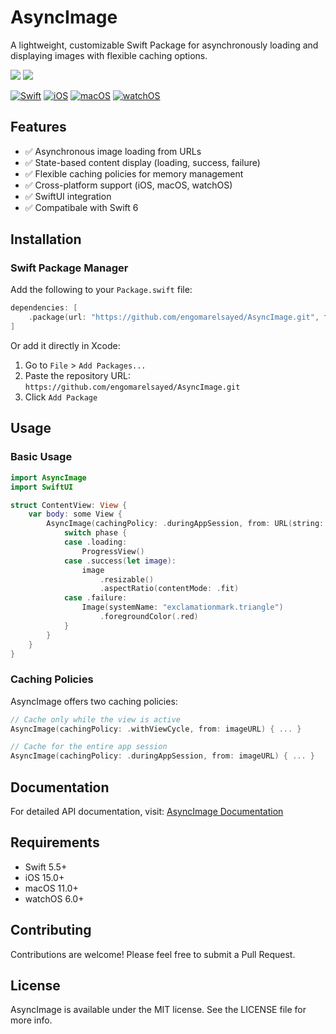 # AsyncImage

A lightweight, customizable Swift Package for asynchronously loading and displaying images with flexible caching options.

[![](https://img.shields.io/endpoint?url=https%3A%2F%2Fswiftpackageindex.com%2Fapi%2Fpackages%2FEngOmarElsayed%2FAsyncImage%2Fbadge%3Ftype%3Dswift-versions)](https://swiftpackageindex.com/EngOmarElsayed/AsyncImage)
[![](https://img.shields.io/endpoint?url=https%3A%2F%2Fswiftpackageindex.com%2Fapi%2Fpackages%2FEngOmarElsayed%2FAsyncImage%2Fbadge%3Ftype%3Dplatforms)](https://swiftpackageindex.com/EngOmarElsayed/AsyncImage)

[![Swift](https://img.shields.io/badge/Swift-5.5+-orange.svg)](https://swift.org)
[![iOS](https://img.shields.io/badge/iOS-15.0+-blue.svg)](https://developer.apple.com/ios/)
[![macOS](https://img.shields.io/badge/macOS-13.0+-blue.svg)](https://developer.apple.com/macos/)
[![watchOS](https://img.shields.io/badge/watchOS-6.0+-blue.svg)](https://developer.apple.com/watchos/)

## Features

- ✅ Asynchronous image loading from URLs
- ✅ State-based content display (loading, success, failure)
- ✅ Flexible caching policies for memory management
- ✅ Cross-platform support (iOS, macOS, watchOS)
- ✅ SwiftUI integration
- ✅ Compatibale with Swift 6

## Installation

### Swift Package Manager

Add the following to your `Package.swift` file:

```swift
dependencies: [
    .package(url: "https://github.com/engomarelsayed/AsyncImage.git", from: "1.0.0")
]
```

Or add it directly in Xcode:
1. Go to `File` > `Add Packages...`
2. Paste the repository URL: `https://github.com/engomarelsayed/AsyncImage.git`
3. Click `Add Package`

## Usage

### Basic Usage

```swift
import AsyncImage
import SwiftUI

struct ContentView: View {
    var body: some View {
        AsyncImage(cachingPolicy: .duringAppSession, from: URL(string: "https://example.com/image.jpg")) { phase in
            switch phase {
            case .loading:
                ProgressView()
            case .success(let image):
                image
                    .resizable()
                    .aspectRatio(contentMode: .fit)
            case .failure:
                Image(systemName: "exclamationmark.triangle")
                    .foregroundColor(.red)
            }
        }
    }
}
```

### Caching Policies

AsyncImage offers two caching policies:

```swift
// Cache only while the view is active
AsyncImage(cachingPolicy: .withViewCycle, from: imageURL) { ... }

// Cache for the entire app session
AsyncImage(cachingPolicy: .duringAppSession, from: imageURL) { ... }
```

## Documentation

For detailed API documentation, visit:
[AsyncImage Documentation](https://engomarelsayed.github.io/AsyncImage/documentation/asyncimage)

## Requirements

- Swift 5.5+
- iOS 15.0+
- macOS 11.0+
- watchOS 6.0+

## Contributing

Contributions are welcome! Please feel free to submit a Pull Request.

## License

AsyncImage is available under the MIT license. See the LICENSE file for more info.
